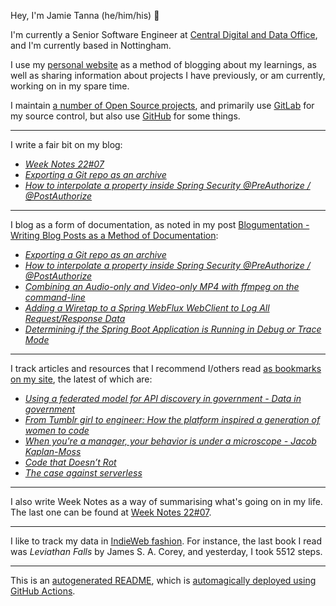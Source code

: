 Hey, I'm Jamie Tanna (he/him/his) 👋

I'm currently a Senior Software Engineer at [Central Digital and Data Office](https://www.gov.uk/government/organisations/central-digital-and-data-office), and I'm currently based in Nottingham.

I use my [personal website](https://www.jvt.me/?utm_campaign=github-jamietanna) as a method of blogging about my learnings, as well as sharing information about projects I have previously, or am currently, working on in my spare time.

I maintain [a number of Open Source projects](https://www.jvt.me/open-source/?utm_campaign=github-jamietanna), and primarily use [GitLab](https://gitlab.com/jamietanna) for my source control, but also use [GitHub](https://github.com/jamietanna) for some things.

---

I write a fair bit on my blog:


- [_Week Notes 22#07_](https://www.jvt.me/week-notes/2022/07/?utm_campaign=github-jamietanna)
- [_Exporting a Git repo as an archive_](https://www.jvt.me/posts/2022/02/18/git-export-archive/?utm_campaign=github-jamietanna)
- [_How to interpolate a property inside Spring Security @PreAuthorize / @PostAuthorize_](https://www.jvt.me/posts/2022/02/17/spring-security-value-preauthorize/?utm_campaign=github-jamietanna)

---

I blog as a form of documentation, as noted in my post [Blogumentation - Writing Blog Posts as a Method of Documentation](https://www.jvt.me/posts/2017/06/25/blogumentation/?utm_campaign=github-jamietanna):


- [_Exporting a Git repo as an archive_](https://www.jvt.me/posts/2022/02/18/git-export-archive/?utm_campaign=github-jamietanna)
- [_How to interpolate a property inside Spring Security @PreAuthorize / @PostAuthorize_](https://www.jvt.me/posts/2022/02/17/spring-security-value-preauthorize/?utm_campaign=github-jamietanna)
- [_Combining an Audio-only and Video-only MP4 with ffmpeg on the command-line_](https://www.jvt.me/posts/2022/02/17/ffmpeg-combine-mp4/?utm_campaign=github-jamietanna)
- [_Adding a Wiretap to a Spring WebFlux WebClient to Log All Request/Response Data_](https://www.jvt.me/posts/2022/02/13/log-webflux-client/?utm_campaign=github-jamietanna)
- [_Determining if the Spring Boot Application is Running in Debug or Trace Mode_](https://www.jvt.me/posts/2022/02/13/spring-debug-mode/?utm_campaign=github-jamietanna)

---

I track articles and resources that I recommend I/others read [as bookmarks on my site](https://www.jvt.me/kind/bookmarks/?utm_campaign=github-jamietanna), the latest of which are:


- [_Using a federated model for API discovery in government - Data in government_](https://dataingovernment.blog.gov.uk/2022/02/18/using-a-federated-model-for-api-discovery-in-government/?utm_campaign=github-jamietanna)
- [_From Tumblr girl to engineer: How the platform inspired a generation of women to code_](https://mashable.com/article/tumblr-girl-learn-code?utm_campaign=github-jamietanna)
- [_When you're a manager, your behavior is under a microscope - Jacob Kaplan-Moss_](https://jacobian.org/2021/oct/26/manager-microscope/?utm_campaign=github-jamietanna)
- [_Code that Doesn’t Rot_](https://pointersgonewild.com/2022/02/11/code-that-doesnt-rot/?utm_campaign=github-jamietanna)
- [_The case against serverless_](https://blog.cyborch.com/the-case-against-serverless/?utm_campaign=github-jamietanna)

---

I also write Week Notes as a way of summarising what's going on in my life. The last one can be found at [Week Notes 22#07](https://www.jvt.me/week-notes/2022/07/?utm_campaign=github-jamietanna).

---

I like to track my data in [IndieWeb fashion](https://indieweb.org/why). For instance, the last book I read was _Leviathan Falls_ by James S. A. Corey, and yesterday, I took 5512 steps.

---
This is an [autogenerated README](https://www.jvt.me/posts/2022/01/12/autogenerated-profile-readme/?utm_campaign=github-jamietanna), which is [automagically deployed using GitHub Actions](https://github.com/jamietanna/jamietanna/blob/main/.github/workflows/rebuild.yml).
